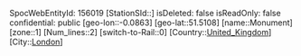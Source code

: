 ﻿---
location: [51.5108,-0.0863]
type: Station
tags:
- geo/Station
- Europe/United_Kingdom/London

---
SpocWebEntityId: 156019
[StationSId::]
isDeleted: false
isReadOnly: false
confidential: public
[geo-lon::-0.0863]
[geo-lat::51.5108]
[name::Monument]
[zone::1]
[Num_lines::2]
[switch-to-Rail::0]
[Country::[United_Kingdom](geo/Continent/Europe/United_Kingdom.md)]
[City::[London](geo/Continent/Europe/United_Kingdom/London.md)]

